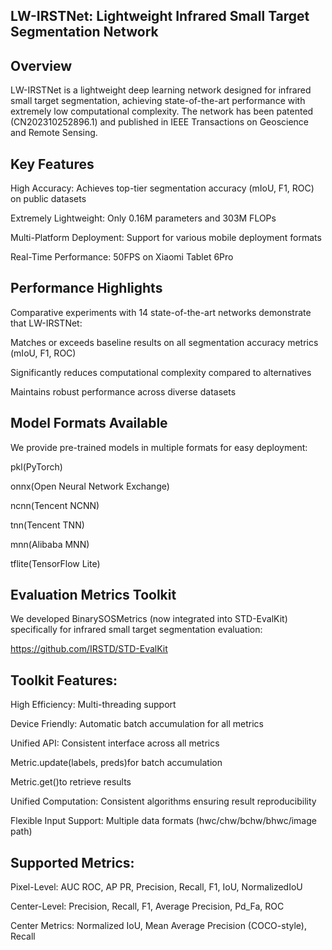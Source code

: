 ## LW-IRSTNet: Lightweight Infrared Small Target Segmentation Network

## Overview
LW-IRSTNet is a lightweight deep learning network designed for infrared small target segmentation, achieving state-of-the-art performance with extremely low computational complexity. The network has been patented (CN202310252896.1) and published in IEEE Transactions on Geoscience and Remote Sensing.

## Key Features
​​High Accuracy​​: Achieves top-tier segmentation accuracy (mIoU, F1, ROC) on public datasets

​​Extremely Lightweight​​: Only 0.16M parameters and 303M FLOPs

​​Multi-Platform Deployment​​: Support for various mobile deployment formats

​​Real-Time Performance​​: 50FPS on Xiaomi Tablet 6Pro

## Performance Highlights
Comparative experiments with 14 state-of-the-art networks demonstrate that LW-IRSTNet:

Matches or exceeds baseline results on all segmentation accuracy metrics (mIoU, F1, ROC)

Significantly reduces computational complexity compared to alternatives

Maintains robust performance across diverse datasets

## Model Formats Available
We provide pre-trained models in multiple formats for easy deployment:

pkl(PyTorch)

onnx(Open Neural Network Exchange)

ncnn(Tencent NCNN)

tnn(Tencent TNN)

mnn(Alibaba MNN)

tflite(TensorFlow Lite)

## Evaluation Metrics Toolkit
We developed ​​BinarySOSMetrics​​ (now integrated into STD-EvalKit) specifically for infrared small target segmentation evaluation:

https://github.com/IRSTD/STD-EvalKit

## Toolkit Features:
​​High Efficiency​​: Multi-threading support

​​Device Friendly​​: Automatic batch accumulation for all metrics

​​Unified API​​: Consistent interface across all metrics

Metric.update(labels, preds)for batch accumulation

Metric.get()to retrieve results

​​Unified Computation​​: Consistent algorithms ensuring result reproducibility

​​Flexible Input Support​​: Multiple data formats (hwc/chw/bchw/bhwc/image path)

## Supported Metrics:
​​Pixel-Level​​: AUC ROC, AP PR, Precision, Recall, F1, IoU, NormalizedIoU

​​Center-Level​​: Precision, Recall, F1, Average Precision, Pd_Fa, ROC

​​Center Metrics​​: Normalized IoU, Mean Average Precision (COCO-style), Recall
